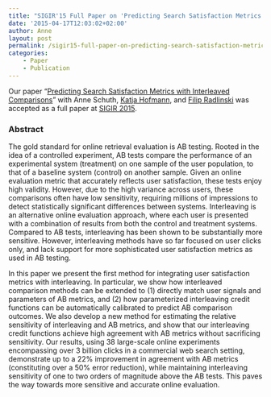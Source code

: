 ```yaml
---
title: "SIGIR'15 Full Paper on 'Predicting Search Satisfaction Metrics with Interleaved Comparisons' Accepted"
date: '2015-04-17T12:03:02+02:00'
author: Anne
layout: post
permalink: /sigir15-full-paper-on-predicting-search-satisfaction-metrics-with-interleaved-comparisons-accepted/
categories:
    - Paper
    - Publication
---
```


Our paper “[Predicting Search Satisfaction Metrics with Interleaved Comparisons](/assets/2015/05/fp041-schuthA.pdf)” with Anne Schuth, [Katja Hofmann](http://katja-hofmann.de/), and [Filip Radlinski](http://research.microsoft.com/~filiprad/) was accepted as a full paper at [SIGIR 2015](http://www.sigir2015.org/).

### Abstract

<div class="page" title="Page 1"><div class="layoutArea"><div class="column">The gold standard for online retrieval evaluation is AB testing. Rooted in the idea of a controlled experiment, AB tests compare the performance of an experimental system (treatment) on one sample of the user population, to that of a baseline system (control) on another sample. Given an online evaluation metric that accurately reflects user satisfaction, these tests enjoy high validity. However, due to the high variance across users, these comparisons often have low sensitivity, requiring millions of impressions to detect statistically significant differences between systems. Interleaving is an alternative online evaluation approach, where each user is presented with a combination of results from both the control and treatment systems. Compared to AB tests, interleaving has been shown to be substantially more sensitive. However, interleaving methods have so far focused on user clicks only, and lack support for more sophisticated user satisfaction metrics as used in AB testing.

In this paper we present the first method for integrating user satisfaction metrics with interleaving. In particular, we show how interleaved comparison methods can be extended to (1) directly match user signals and parameters of AB metrics, and (2) how parameterized interleaving credit functions can be automatically calibrated to predict AB comparison outcomes. We also develop a new method for estimating the relative sensitivity of interleaving and AB metrics, and show that our interleaving credit functions achieve high agreement with AB metrics without sacrificing sensitivity. Our results, using 38 large-scale online experiments encompassing over 3 billion clicks in a commercial web search setting, demonstrate up to a 22% improvement in agreement with AB metrics (constituting over a 50% error reduction), while maintaining interleaving sensitivity of one to two orders of magnitude above the AB tests. This paves the way towards more sensitive and accurate online evaluation.

</div></div></div>